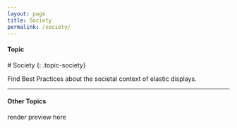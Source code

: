 ```yaml
---
layout: page
title: Society
permalink: /society/
---
```


<h4 class="strap">Topic</h4>
# Society
{: .topic-society}

Find Best Practices about the societal context of elastic displays.

<hr class="panel-line">
<h4>Other Topics</h4>
<p>render preview here</p>
